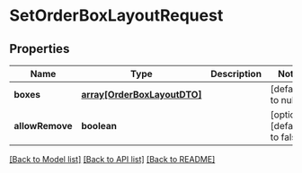 # SetOrderBoxLayoutRequest

## Properties
Name | Type | Description | Notes
------------ | ------------- | ------------- | -------------
**boxes** | [**array[OrderBoxLayoutDTO]**](OrderBoxLayoutDTO.md) |  | [default to null]
**allowRemove** | **boolean** |  | [optional] [default to false]

[[Back to Model list]](../README.md#documentation-for-models) [[Back to API list]](../README.md#documentation-for-api-endpoints) [[Back to README]](../README.md)


